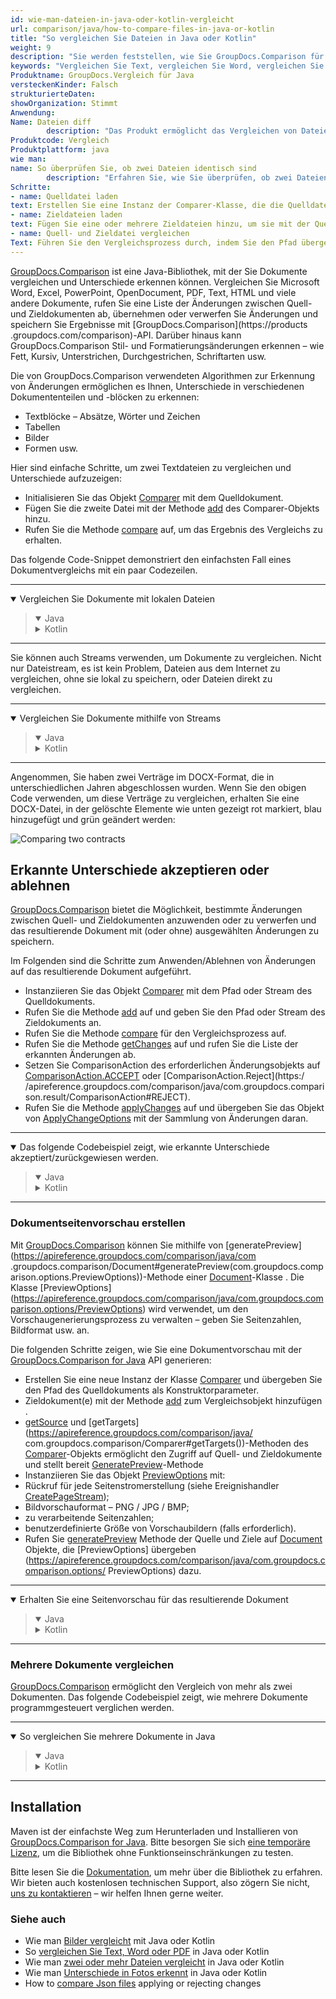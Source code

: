 ```yaml
---
id: wie-man-dateien-in-java-oder-kotlin-vergleicht
url: comparison/java/how-to-compare-files-in-java-or-kotlin
title: "So vergleichen Sie Dateien in Java oder Kotlin"
weight: 9
description: "Sie werden feststellen, wie Sie GroupDocs.Comparison für Java verwenden können, um Unterschiede von wenigen Dateien oder Dokumenten zu sehen. Der Mechanismus zur Erkennung von Änderungen kann gemäß den Anforderungen konfiguriert werden"
keywords: "Vergleichen Sie Text, vergleichen Sie Word, vergleichen Sie Pdf, wie man Dokumente in Java vergleicht, Kotlin"
Produktname: GroupDocs.Vergleich für Java
versteckenKinder: Falsch
strukturierteDaten:
showOrganization: Stimmt
Anwendung:
Name: Dateien diff
        description: "Das Produkt ermöglicht das Vergleichen von Dateien"
Produktcode: Vergleich
Produktplattform: java
wie man:
name: So überprüfen Sie, ob zwei Dateien identisch sind
        description: "Erfahren Sie, wie Sie überprüfen, ob zwei Dateien in einem Java- oder Kotlin-Projekt identisch sind"
Schritte:
- name: Quelldatei laden
text: Erstellen Sie eine Instanz der Comparer-Klasse, die die Quelldatei als Konstruktorparameter übergibt
- name: Zieldateien laden
text: Fügen Sie eine oder mehrere Zieldateien hinzu, um sie mit der Quelldatei zu vergleichen
- name: Quell- und Zieldatei vergleichen
Text: Führen Sie den Vergleichsprozess durch, indem Sie den Pfad übergeben, in dem die Ergebnisdatei gespeichert werden soll
---
```


[GroupDocs.Comparison](https://products.groupdocs.com/comparison) ist eine Java-Bibliothek, mit der Sie Dokumente vergleichen und Unterschiede erkennen können. Vergleichen Sie Microsoft Word, Excel, PowerPoint, OpenDocument, PDF, Text, HTML und viele andere Dokumente, rufen Sie eine Liste der Änderungen zwischen Quell- und Zieldokumenten ab, übernehmen oder verwerfen Sie Änderungen und speichern Sie Ergebnisse mit [GroupDocs.Comparison](https://products .groupdocs.com/comparison)-API. Darüber hinaus kann GroupDocs.Comparison Stil- und Formatierungsänderungen erkennen – wie Fett, Kursiv, Unterstrichen, Durchgestrichen, Schriftarten usw.

Die von GroupDocs.Comparison verwendeten Algorithmen zur Erkennung von Änderungen ermöglichen es Ihnen, Unterschiede in verschiedenen Dokumententeilen und -blöcken zu erkennen:

* Textblöcke – Absätze, Wörter und Zeichen
* Tabellen
* Bilder
* Formen usw.

Hier sind einfache Schritte, um zwei Textdateien zu vergleichen und Unterschiede aufzuzeigen:

* Initialisieren Sie das Objekt [Comparer](https://apireference.groupdocs.com/comparison/java/com.groupdocs.comparison/Comparer) mit dem Quelldokument.
* Fügen Sie die zweite Datei mit der Methode [add](https://apireference.groupdocs.com/comparison/java/com.groupdocs.comparison/Comparer#add(java.io.InputStream...)) des Comparer-Objekts hinzu.
* Rufen Sie die Methode [compare](https://apireference.groupdocs.com/comparison/java/com.groupdocs.comparison/Comparer#compare(java.io.OutputStream)) auf, um das Ergebnis des Vergleichs zu erhalten.

Das folgende Code-Snippet demonstriert den einfachsten Fall eines Dokumentvergleichs mit ein paar Codezeilen.

---

<details open><summary>Vergleichen Sie Dokumente mit lokalen Dateien</summary><blockquote>
<details open><summary>Java</summary>

<script src="https://gist.github.com/groupdocs-comparison-gists/e449c06565647b3cdaed7511da401478.js"></script>

</details>

<details><summary>Kotlin</summary>

<script src="https://gist.github.com/groupdocs-comparison-gists/fdc16a21af9b8d6900d1a369b3c1cafd.js"></script>

</details>
</blockquote></details>

---

Sie können auch Streams verwenden, um Dokumente zu vergleichen. Nicht nur Dateistream, es ist kein Problem, Dateien aus dem Internet zu vergleichen, ohne sie lokal zu speichern, oder Dateien direkt zu vergleichen.

---

<details open><summary>Vergleichen Sie Dokumente mithilfe von Streams</summary><blockquote>
<details open><summary>Java</summary>

<script src="https://gist.github.com/groupdocs-comparison-gists/6afc74d39ca3045cc8c693c41907d76e.js"></script>

</details>

<details><summary>Kotlin</summary>

<script src="https://gist.github.com/groupdocs-comparison-gists/37db39ac21988d21259ef7e8039a3298.js"></script>

</details>
</blockquote></details>

---

Angenommen, Sie haben zwei Verträge im DOCX-Format, die in unterschiedlichen Jahren abgeschlossen wurden. Wenn Sie den obigen Code verwenden, um diese Verträge zu vergleichen, erhalten Sie eine DOCX-Datei, in der gelöschte Elemente wie unten gezeigt rot markiert, blau hinzugefügt und grün geändert werden:

![Comparing two contracts](comparison/java/images/how-to-get-diff-of-contracts.png)


## Erkannte Unterschiede akzeptieren oder ablehnen

[GroupDocs.Comparison](https://products.groupdocs.com/comparison) bietet die Möglichkeit, bestimmte Änderungen zwischen Quell- und Zieldokumenten anzuwenden oder zu verwerfen und das resultierende Dokument mit (oder ohne) ausgewählten Änderungen zu speichern.

Im Folgenden sind die Schritte zum Anwenden/Ablehnen von Änderungen auf das resultierende Dokument aufgeführt.

* Instanziieren Sie das Objekt [Comparer](https://apireference.groupdocs.com/comparison/java/com.groupdocs.comparison/Comparer) mit dem Pfad oder Stream des Quelldokuments.
* Rufen Sie die Methode [add](https://apireference.groupdocs.com/comparison/java/com.groupdocs.comparison/Comparer#add(java.io.InputStream...)) auf und geben Sie den Pfad oder Stream des Zieldokuments an.
* Rufen Sie die Methode [compare](https://apireference.groupdocs.com/comparison/java/com.groupdocs.comparison/Comparer#compare()) für den Vergleichsprozess auf.
* Rufen Sie die Methode [getChanges](https://apireference.groupdocs.com/comparison/java/com.groupdocs.comparison/Comparer#getChanges()) auf und rufen Sie die Liste der erkannten Änderungen ab.
* Setzen Sie ComparisonAction des erforderlichen Änderungsobjekts auf [ComparisonAction.ACCEPT](https://apireference.groupdocs.com/comparison/java/com.groupdocs.comparison.result/ComparisonAction#ACCEPT) oder [ComparisonAction.Reject](https:/ /apireference.groupdocs.com/comparison/java/com.groupdocs.comparison.result/ComparisonAction#REJECT).
* Rufen Sie die Methode [applyChanges](https://apireference.groupdocs.com/comparison/java/com.groupdocs.comparison/Comparer#applyChanges(java.lang.String,%20com.groupdocs.comparison.options.ApplyChangeOptions)) auf und übergeben Sie das Objekt von [ApplyChangeOptions](https://apireference.groupdocs.com/comparison/java/com.groupdocs.comparison.options/ApplyChangeOptions) mit der Sammlung von Änderungen daran.

---

<details open><summary>Das folgende Codebeispiel zeigt, wie erkannte Unterschiede akzeptiert/zurückgewiesen werden.</summary><blockquote>
<details open><summary>Java</summary>

<script src="https://gist.github.com/groupdocs-comparison-gists/34d8fa500b337c43f968bf18fd8527a5.js"></script>

</details>

<details><summary>Kotlin</summary>

<script src="https://gist.github.com/groupdocs-comparison-gists/f3b12253aafaf6c4a4a862b2ea206331.js"></script>

</details>
</blockquote></details>

---

### Dokumentseitenvorschau erstellen

Mit [GroupDocs.Comparison](https://products.groupdocs.com/comparison) können Sie mithilfe von [generatePreview](https://apireference.groupdocs.com/comparison/java/com .groupdocs.comparison/Document#generatePreview(com.groupdocs.comparison.options.PreviewOptions))-Methode einer [Document](https://apireference.groupdocs.com/comparison/java/com.groupdocs.comparison/Document)-Klasse .
Die Klasse [PreviewOptions] (https://apireference.groupdocs.com/comparison/java/com.groupdocs.comparison.options/PreviewOptions) wird verwendet, um den Vorschaugenerierungsprozess zu verwalten – geben Sie Seitenzahlen, Bildformat usw. an.

Die folgenden Schritte zeigen, wie Sie eine Dokumentvorschau mit der [GroupDocs.Comparison for Java](https://products.groupdocs.com/comparison/java) API generieren:

* Erstellen Sie eine neue Instanz der Klasse [Comparer](https://apireference.groupdocs.com/comparison/java/com.groupdocs.comparison/Comparer) und übergeben Sie den Pfad des Quelldokuments als Konstruktorparameter.
* Zieldokument(e) mit der Methode [add](https://apireference.groupdocs.com/comparison/java/com.groupdocs.comparison/Comparer#add(java.io.InputStream...)) zum Vergleichsobjekt hinzufügen .
* [getSource](https://apireference.groupdocs.com/comparison/java/com.groupdocs.comparison/Comparer#getSource()) und [getTargets](https://apireference.groupdocs.com/comparison/java/ com.groupdocs.comparison/Comparer#getTargets())-Methoden des [Comparer](https://apireference.groupdocs.com/comparison/java/com.groupdocs.comparison/Comparer)-Objekts ermöglicht den Zugriff auf Quell- und Zieldokumente und stellt bereit [GeneratePreview](https://apireference.groupdocs.com/comparison/java/com.groupdocs.comparison/Document#generatePreview(com.groupdocs.comparison.options.PreviewOptions))-Methode
* Instanziieren Sie das Objekt [PreviewOptions](https://apireference.groupdocs.com/comparison/java/com.groupdocs.comparison.options/PreviewOptions) mit:
* Rückruf für jede Seitenstromerstellung (siehe Ereignishandler [CreatePageStream](https://apireference.groupdocs.com/comparison/java/com.groupdocs.comparison.common.delegates/Delegates.CreatePageStream));
* Bildvorschauformat – PNG / JPG / BMP;
* zu verarbeitende Seitenzahlen;
* benutzerdefinierte Größe von Vorschaubildern (falls erforderlich).
* Rufen Sie [generatePreview](https://apireference.groupdocs.com/comparison/java/com.groupdocs.comparison/Document#generatePreview(com.groupdocs.comparison.options.PreviewOptions)) Methode der Quelle und Ziele auf [Document]( https://apireference.groupdocs.com/comparison/java/com.groupdocs.comparison/Document) Objekte, die [PreviewOptions] übergeben (https://apireference.groupdocs.com/comparison/java/com.groupdocs.comparison.options/ PreviewOptions) dazu.

---

<details open><summary>Erhalten Sie eine Seitenvorschau für das resultierende Dokument</summary><blockquote>
<details open><summary>Java</summary>

<script src="https://gist.github.com/groupdocs-comparison-gists/565efa20595c05ecb81d9ca44045afdf.js"></script>

</details>

<details><summary>Kotlin</summary>

<script src="https://gist.github.com/groupdocs-comparison-gists/fc4c8a219bdd0419222bd76275219fd2.js"></script>

</details>
</blockquote></details>

---

### Mehrere Dokumente vergleichen

[GroupDocs.Comparison](https://products.groupdocs.com/comparison) ermöglicht den Vergleich von mehr als zwei Dokumenten. Das folgende Codebeispiel zeigt, wie mehrere Dokumente programmgesteuert verglichen werden.

---

<details open><summary>So vergleichen Sie mehrere Dokumente in Java</summary><blockquote>
<details open><summary>Java</summary>

<script src="https://gist.github.com/groupdocs-comparison-gists/7b6ad368a55e6df16c2f0b9d86edebe5.js"></script>

</details>

<details><summary>Kotlin</summary>

<script src="https://gist.github.com/groupdocs-comparison-gists/ad47af4d760d17752962f86be72fb8ec.js"></script>

</details>
</blockquote></details>

---

## Installation

Maven ist der einfachste Weg zum Herunterladen und Installieren von [GroupDocs.Comparison for Java](https://products.groupdocs.com/comparison/java). Bitte besorgen Sie sich [eine temporäre Lizenz](https://purchase.groupdocs.com/temporary-license), um die Bibliothek ohne Funktionseinschränkungen zu testen.

Bitte lesen Sie die [Dokumentation](/comparison/java/installation/), um mehr über die Bibliothek zu erfahren. Wir bieten auch kostenlosen technischen Support, also zögern Sie nicht, [uns zu kontaktieren](https://forum.groupdocs.com/) – wir helfen Ihnen gerne weiter.

### Siehe auch

* Wie man [Bilder vergleicht](/comparison/java/how-to-compare-images-using-java-or-kotlin) mit Java oder Kotlin
* So [vergleichen Sie Text, Word oder PDF](/comparison/java/how-to-compare-text-word-pdf-in-java-or-kotlin) in Java oder Kotlin
* Wie man [zwei oder mehr Dateien vergleicht](/comparison/java/how-to-compare-two-or-more-files-in-java-or-kotlin) in Java oder Kotlin
* Wie man [Unterschiede in Fotos erkennt](/comparison/java/how-to-spot-photos-differences-in-java-or-kotlin) in Java oder Kotlin
* How to [compare Json files](/comparison/java/how-to-compare-json-applying-rejecting-changes) applying or rejecting changes
